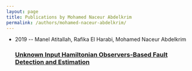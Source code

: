 ```yaml
---
layout: page
title: Publications by Mohamed Naceur Abdelkrim
permalink: /authors/mohamed-naceur-abdelkrim/
---
```


<ul class="post-list">
<li><span class='post-meta'>2019 -- Manel Atitallah, Rafika El Harabi, Mohamed Naceur Abdelkrim</span><h3><a class='post-link' href='../../unknown-input-hamiltonian-observers-based-fault-detection-and-estimation'>Unknown Input Hamiltonian Observers-Based Fault Detection and Estimation</a></h3></li>

</ul>
